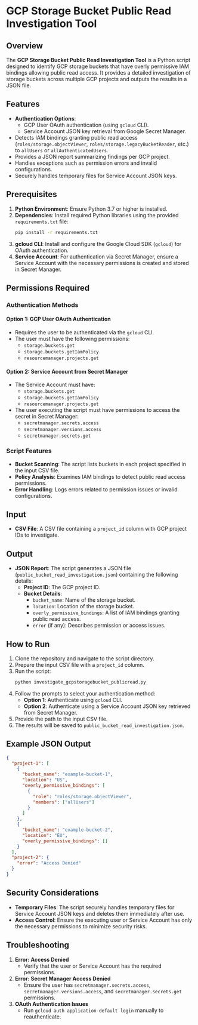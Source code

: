 # GCP Storage Bucket Public Read Investigation Tool

## Overview
The **GCP Storage Bucket Public Read Investigation Tool** is a Python script designed to identify GCP storage buckets that have overly permissive IAM bindings allowing public read access. It provides a detailed investigation of storage buckets across multiple GCP projects and outputs the results in a JSON file.

## Features
- **Authentication Options**:
  - GCP User OAuth authentication (using `gcloud` CLI).
  - Service Account JSON key retrieval from Google Secret Manager.
- Detects IAM bindings granting public read access (`roles/storage.objectViewer`, `roles/storage.legacyBucketReader`, etc.) to `allUsers` or `allAuthenticatedUsers`.
- Provides a JSON report summarizing findings per GCP project.
- Handles exceptions such as permission errors and invalid configurations.
- Securely handles temporary files for Service Account JSON keys.

## Prerequisites
1. **Python Environment**: Ensure Python 3.7 or higher is installed.
2. **Dependencies**: Install required Python libraries using the provided `requirements.txt` file:
   ```bash
   pip install -r requirements.txt
   ```
3. **gcloud CLI**: Install and configure the Google Cloud SDK (`gcloud`) for OAuth authentication.
4. **Service Account**: For authentication via Secret Manager, ensure a Service Account with the necessary permissions is created and stored in Secret Manager.

## Permissions Required

### Authentication Methods
#### Option 1: GCP User OAuth Authentication
- Requires the user to be authenticated via the `gcloud` CLI.
- The user must have the following permissions:
  - `storage.buckets.get`
  - `storage.buckets.getIamPolicy`
  - `resourcemanager.projects.get`

#### Option 2: Service Account from Secret Manager
- The Service Account must have:
  - `storage.buckets.get`
  - `storage.buckets.getIamPolicy`
  - `resourcemanager.projects.get`
- The user executing the script must have permissions to access the secret in Secret Manager:
  - `secretmanager.secrets.access`
  - `secretmanager.versions.access`
  - `secretmanager.secrets.get`

### Script Features
- **Bucket Scanning**: The script lists buckets in each project specified in the input CSV file.
- **Policy Analysis**: Examines IAM bindings to detect public read access permissions.
- **Error Handling**: Logs errors related to permission issues or invalid configurations.

## Input
- **CSV File**: A CSV file containing a `project_id` column with GCP project IDs to investigate.

## Output
- **JSON Report**: The script generates a JSON file (`public_bucket_read_investigation.json`) containing the following details:
  - **Project ID**: The GCP project ID.
  - **Bucket Details**:
    - `bucket_name`: Name of the storage bucket.
    - `location`: Location of the storage bucket.
    - `overly_permissive_bindings`: A list of IAM bindings granting public read access.
    - `error` (if any): Describes permission or access issues.

## How to Run
1. Clone the repository and navigate to the script directory.
2. Prepare the input CSV file with a `project_id` column.
3. Run the script:
   ```bash
   python investigate_gcpstoragebucket_publicread.py
   ```
4. Follow the prompts to select your authentication method:
   - **Option 1**: Authenticate using `gcloud` CLI.
   - **Option 2**: Authenticate using a Service Account JSON key retrieved from Secret Manager.
5. Provide the path to the input CSV file.
6. The results will be saved to `public_bucket_read_investigation.json`.

## Example JSON Output
```json
{
  "project-1": [
    {
      "bucket_name": "example-bucket-1",
      "location": "US",
      "overly_permissive_bindings": [
        {
          "role": "roles/storage.objectViewer",
          "members": ["allUsers"]
        }
      ]
    },
    {
      "bucket_name": "example-bucket-2",
      "location": "EU",
      "overly_permissive_bindings": []
    }
  ],
  "project-2": {
    "error": "Access Denied"
  }
}
```

## Security Considerations
- **Temporary Files**: The script securely handles temporary files for Service Account JSON keys and deletes them immediately after use.
- **Access Control**: Ensure the executing user or Service Account has only the necessary permissions to minimize security risks.

## Troubleshooting
1. **Error: Access Denied**
   - Verify that the user or Service Account has the required permissions.
2. **Error: Secret Manager Access Denied**
   - Ensure the user has `secretmanager.secrets.access`, `secretmanager.versions.access`, and `secretmanager.secrets.get` permissions.
3. **OAuth Authentication Issues**
   - Run `gcloud auth application-default login` manually to reauthenticate.


